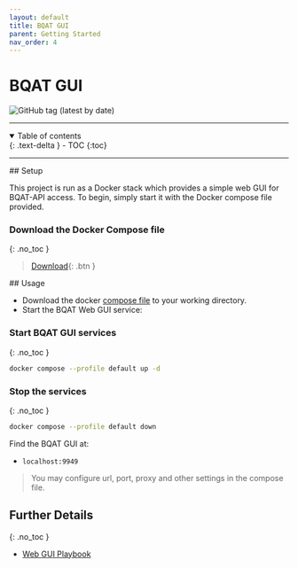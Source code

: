 ```yaml
---
layout: default
title: BQAT GUI
parent: Getting Started
nav_order: 4
---
```


# BQAT GUI

<img alt="GitHub tag (latest by date)" src="https://img.shields.io/github/v/tag/biometix/bqat-gui">

---
<details open markdown="block">
  <summary>
    Table of contents
  </summary>
  {: .text-delta }
- TOC
{:toc}
</details>

---

<a name="setup">
## Setup

This project is run as a Docker stack which provides a simple web GUI for BQAT-API access. To begin, simply start it with the Docker compose file provided. 

### Download the Docker Compose file
{: .no_toc }

> [Download](https://raw.githubusercontent.com/Biometix/bqat-gui/main/compose.yaml){: .btn }
  
<a name="usage">
## Usage

+ Download the docker [compose file](https://raw.githubusercontent.com/Biometix/bqat-gui/main/compose.yaml) to your working directory.
+ Start the BQAT Web GUI service:


### Start BQAT GUI services
{: .no_toc }
``` sh
docker compose --profile default up -d
```

### Stop the services
{: .no_toc }
``` sh
docker compose --profile default down
```

Find the BQAT GUI at:

* `localhost:9949`

> You may configure url, port, proxy and other settings in the compose file.

## Further Details
{: .no_toc }
+ [Web GUI Playbook](https://biometix.github.io/playbook/gui.html)
